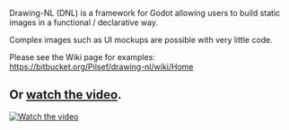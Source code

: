 Drawing-NL (DNL) is a framework for Godot allowing users to build static images in a functional / declarative way.

Complex images such as UI mockups are possible with very little code.

Please see the Wiki page for examples:
https://bitbucket.org/Pilsef/drawing-nl/wiki/Home

## Or [watch the video](http://youtu.be/ZGIs2n8PU1A).

[![Watch the video](https://i9.ytimg.com/vi_webp/ZGIs2n8PU1A/mqdefault.webp?v=6727f2ec&sqp=CODkn7kG&rs=AOn4CLC_-1Vl2_9xgaLznMgtECeyYQcw6g)](https://youtu.be/ZGIs2n8PU1A)